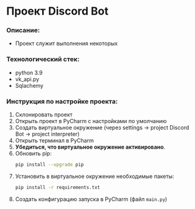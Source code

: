 # Проект Discord Bot

### Описание:
- Проект служит выполнения некоторых

### Технологический стек:
- python 3.9
- vk_api.py
- Sqlachemy

### Инструкция по настройке проекта:
1. Склонировать проект
2. Открыть проект в PyCharm с наcтройками по умолчанию
3. Создать виртуальное окружение (через settings -> project Discord Bot -> project interpreter)
4. Открыть терминал в PyCharm
5. **Убедиться, что виртуальное окружение активировано**.
6. Обновить pip:
    ```bash
    pip install --upgrade pip
    ```
7. Установить в виртуальное окружение необходимые пакеты: 
    ```bash
    pip install -r requirements.txt
    ```
8. Создать конфигурацию запуска в PyCharm (файл `main.py`)
